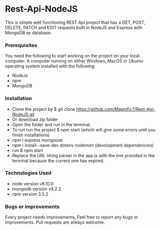 # Rest-Api-NodeJS
This is simple well functioning REST Api project that has a GET, POST, DELETE, PATCH and EDIT requests built in NodeJS and Express with MongoDB as database.

### Prerequisites

You need the following to start working on the project on your local computer:
A computer running on either Windows, MacOS or Ubuntu operating system installed with the following:
* NodeJs
* npm
* MongoDB

### Installation 
* Clone the project by  $ git clone https://github.com/Magnific7/Rest-Api-NodeJS.git
* Or download zip folder
* Open the folder and run in the terminal.
* To run run the project $ npm start (which will give some errors until you finish installations)
* npm i express mongoose
* npm i install--save-dev dotenv nodemon (devolopment dependencies)
* run $ npm start 
* Replace the URL string parser in the app.js with the one provided in the terminal because the current one has expired.

### Technologies Used

* node version v8.10.0
* mongodb version v4.2.2
* npm version 3.5.2

### Bugs or improvements
Every project needs improvements, Feel free to report any bugs or improvements. Pull requests are always welcome.
